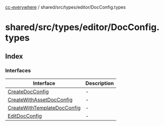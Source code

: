 [cc-everywhere](../../../../../index.md) / shared/src/types/editor/DocConfig.types

# shared/src/types/editor/DocConfig.types

## Index

### Interfaces

| Interface | Description |
| ------ | ------ |
| [CreateDocConfig](interfaces/CreateDocConfig.md) | - |
| [CreateWithAssetDocConfig](interfaces/CreateWithAssetDocConfig.md) | - |
| [CreateWithTemplateDocConfig](interfaces/CreateWithTemplateDocConfig.md) | - |
| [EditDocConfig](interfaces/EditDocConfig.md) | - |
